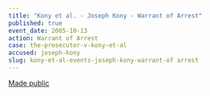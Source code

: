 ```yaml
---
title: "Kony et al. - Joseph Kony - Warrant of Arrest"
published: true
event_date: 2005-10-13
action: Warrant of Arrest
case: the-prosecutor-v-kony-et-al
accused: joseph-kony
slug: kony-et-al-events-joseph-kony-warrant-of arrest
---
```


[Made public](http://www.icc-cpi.int/iccdocs/doc/doc97185.pdf)

